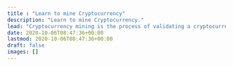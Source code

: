 ```yaml
---
title : "Learn to mine Cryptocurrency"
description: "Learn to mine Cryptocurrency."
lead: "Cryptocurrency mining is the process of validating a cryptocurrency transactions that are recorded on a distributed public ledger. Miners maintain and secure blockchains and in return are rewarded in the form of block rewards."
date: 2020-10-06T08:47:36+00:00
lastmod: 2020-10-06T08:47:36+00:00
draft: false
images: []
---
```

